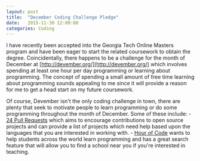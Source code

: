 ```yaml
---
layout: post
title:  "December Coding Challenge Pledge"
date:   2015-11-30 12:00:00
categories: Coding
---
```


I have recently been accepted into the Georgia Tech Online Masters program and have been eager to start the related coursework to obtain the degree. Coincidentally, there happens to be a challenge for the month of December at [http://devember.org/](http://devember.org/) which involves spending at least one hour per day programming or learning about programming. The concept of spending a small amount of free time learning about programming sounds appealing to me since it will provide a reason for me to get a head start on my future coursework.

Of course, Devember isn't the only coding challenge in town, there are plenty that seek to motivate people to learn programming or do some programming throughout the month of December. Some of these include: 
    - [24 Pull Requests](http://24pullrequests.com/) which aims to encourage contributions to open source projects and can provide a list of projects which need help based upon the languages that you are interested in working with.
    - [Hour of Code](https://hourofcode.com/us) wants to help students across the world learn programming and has a great search feature that will allow you to find a school near you if you're interested in teaching.